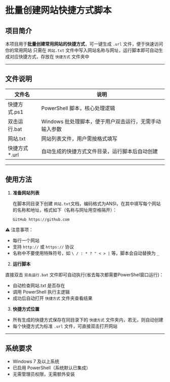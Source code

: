 # 批量创建网站快捷方式脚本

## 项目简介

本项目用于**批量创建常用网站的快捷方式**，可一键生成 `.url` 文件，便于快速访问你的常用网站
只需在 `网站.txt` 文件中写入网站名称与网址，运行脚本即可自动生成对应快捷方式，存放在 `快捷方式` 文件夹中

---

## 文件说明

| 文件名              | 说明                                     |
|-------------------|----------------------------------------|
| 快捷方式.ps1       | PowerShell 脚本，核心处理逻辑                   |
| 双击运行.bat        | Windows 批处理脚本，便于用户双击运行，无需手动输入参数 |
| 网站.txt           | 网站列表文件，用户需按格式填写                   |
| 快捷方式\*.url     | 自动生成的快捷方式文件目录，运行脚本后自动创建         |

---

## 使用方法

1. **准备网站列表**

   在脚本同目录下创建 `网站.txt`文档，编码格式为ANSI，在其中填写每个网站的名称和地址，格式如下（名称与网址用空格隔开）：

   `GitHub https://github.com`

⚠️ 注意事项：
- 每行一个网站
- 支持 `http://` 或 `https://` 协议
- 名称中不要使用特殊符号，如 `\ / : * ? " < > |` 等，脚本会自动替换为 `_`

2. **运行脚本**

直接双击 `双击运行.bat` 文件即可自动执行(省去每次都需要PowerShel窗口运行)：

- 自动检查网站.txt 是否存在
- 调用 PowerShell 执行主逻辑
- 成功后自动打开 `快捷方式` 文件夹查看结果

3. **快捷方式位置**

- 所有生成的快捷方式保存在同目录下的 `快捷方式` 文件夹内，若无，则自动创建
- 每个快捷方式为标准 `.url` 文件，可直接双击打开网站

---

## 系统要求

- Windows 7 及以上系统
- 已启用 PowerShell（系统默认已集成）
- 无需管理员权限，无需额外安装
